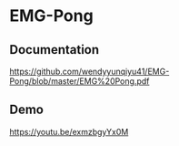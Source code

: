 # EMG-Pong
## Documentation
https://github.com/wendyyunqiyu41/EMG-Pong/blob/master/EMG%20Pong.pdf
## Demo
https://youtu.be/exmzbgyYx0M
